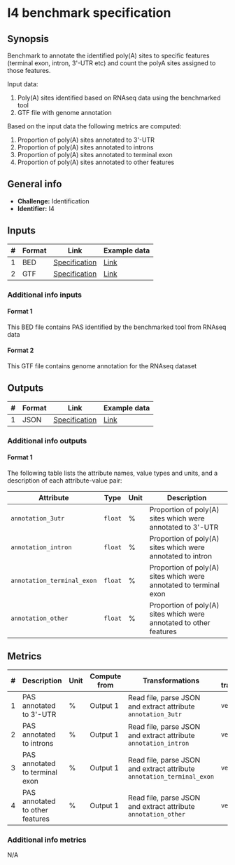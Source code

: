 # I4 benchmark specification

## Synopsis

Benchmark to annotate the identified poly(A) sites to specific features (terminal exon, intron, 3'-UTR etc) and count the polyA sites assigned to those features.

Input data:

1. Poly(A) sites identified based on RNAseq data using the benchmarked tool
2. GTF file with genome annotation

Based on the input data the following metrics are computed:

1. Proportion of poly(A) sites annotated to 3'-UTR
2. Proportion of poly(A) sites annotated to introns
3. Proportion of poly(A) sites annotated to terminal exon
4. Proportion of poly(A) sites annotated to other features


## General info

* **Challenge:** Identification
* **Identifier:** I4

## Inputs

| # | Format | Link | Example data |
  | --- | --- | --- | --- |
  | 1 | BED | [Specification][spec-bed] | [Link][in1] |
  | 2 | GTF | [Specification][spec-gtf] | [Link][in2] |

### Additional info inputs
  
#### Format 1

This BED file contains PAS identified by the benchmarked tool from RNAseq data

#### Format 2

This GTF file contains genome annotation for the RNAseq dataset

## Outputs

| # | Format | Link | Example data |
  | --- | --- | --- | --- |
  | 1 | JSON | [Specification][spec-json] | [Link][out1] |
  
### Additional info outputs

#### Format 1
  
  The following table lists the attribute names, value types and units, and a
description of each attribute-value pair:
  
  | Attribute | Type | Unit | Description |
  | --- | --- | --- | --- |
  | `annotation_3utr` | `float` | % | Proportion of poly(A) sites which were annotated to 3'-UTR |
  | `annotation_intron` | `float` | % | Proportion of poly(A) sites which were annotated to intron |
  | `annotation_terminal_exon` | `float` | % | Proportion of poly(A) sites which were annotated to terminal exon |
  | `annotation_other` | `float` | % | Proportion of poly(A) sites which were annotated to other features |
  
## Metrics
  
  | # | Description | Unit | Compute from | Transformations | Type after transformations | Additional comments |
  | --- | --- | --- | --- | --- | --- | --- |
  | 1 | PAS annotated to 3'-UTR | % | Output 1 | Read file, parse JSON and extract attribute `annotation_3utr` | `vector` | N/A |
  | 2 | PAS annotated to introns | % | Output 1 | Read file, parse JSON and extract attribute `annotation_intron` | `vector` | N/A |
  | 3 | PAS annotated to terminal exon | % | Output 1 | Read file, parse JSON and extract attribute `annotation_terminal_exon` | `vector` | N/A |
  | 4 | PAS annotated to other features | % | Output 1 | Read file, parse JSON and extract attribute `annotation_other` | `vector` | N/A |
  
### Additional info metrics
  
  N/A

[//]: # (References)
  
  [in1]: ./example_files/input1.bed
[in2]: ./example_files/input2.gtf
[out1]: ./example_files/output1.json
[spec-json]: <https://www.ecma-international.org/publications-and-standards/standards/ecma-404/>
  [spec-bed]: <https://genome.ucsc.edu/FAQ/FAQformat.html#format1>
  [spec-gtf]: <https://genome.ucsc.edu/FAQ/FAQformat.html#format4>
  